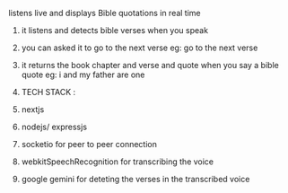 listens live and displays Bible quotations in real time

1. it listens and detects bible verses when you speak
2. you can asked it to go to the next verse eg: go to the next verse
3. it returns the book chapter and verse and quote when you say a bible quote eg: i and my father are one



1. TECH STACK :
2. nextjs
3. nodejs/ expressjs
4. socketio for peer to peer connection
5. webkitSpeechRecognition for transcribing the voice
6. google gemini for deteting the verses in the transcribed voice
